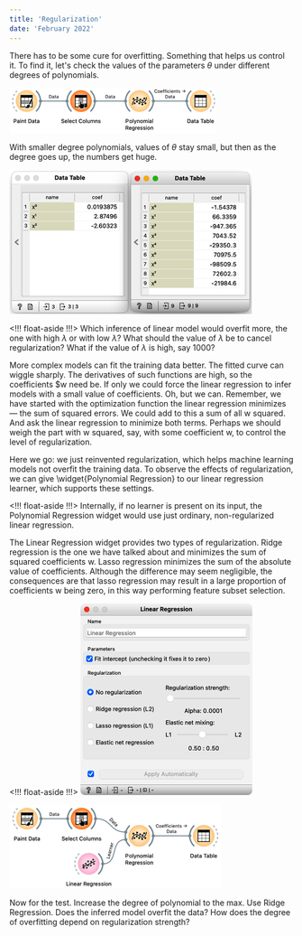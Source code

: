 ```yaml
---
title: 'Regularization'
date: 'February 2022'
---
```


There has to be some cure for overfitting. Something that helps us control it. To find it, let's check the values of the parameters $\theta$ under different degrees of polynomials.

![](workflow-coefficients.png)

With smaller degree polynomials, values of $\theta$ stay small, but then as the degree goes up, the numbers get huge.

![](coefficients.png)

<!!! float-aside !!!>
Which inference of linear model would overfit more, the one with high $\lambda$ or with low $\lambda$? What should the value of $\lambda$ be to cancel regularization? What if the value of $\lambda$ is high, say 1000?

More complex models can fit the training data better. The fitted curve can wiggle sharply. The derivatives of such functions are high, so the coefficients $w need be. If only we could force the linear regression to infer models with a small value of coefficients. Oh, but we can. Remember, we have started with the optimization function the linear regression minimizes — the sum of squared errors. We could add to this a sum of all w squared. And ask the linear regression to minimize both terms. Perhaps we should weigh the part with w squared, say, with some coefficient w, to control the level of regularization.

Here we go: we just reinvented regularization, which helps machine learning models not overfit the training data. To observe the effects of regularization, we can give \widget{Polynomial Regression} to our linear regression learner, which supports these settings.

<!!! float-aside !!!>
Internally, if no learner is present on its input, the Polynomial Regression widget would use just ordinary, non-regularized linear regression.

The Linear Regression widget provides two types of regularization.  Ridge regression is the one we have talked about and minimizes the sum of squared coefficients w. Lasso regression minimizes the sum of the absolute value of coefficients. Although the difference may seem negligible, the consequences are that lasso regression may result in a large proportion of coefficients w being zero, in this way performing feature subset selection.

<!!! float-aside !!!>
![](settings.png)

![](workflow-ridge.png)

Now for the test. Increase the degree of polynomial to the max. Use Ridge Regression. Does the inferred model overfit the data? How does the degree of overfitting depend on regularization strength?
